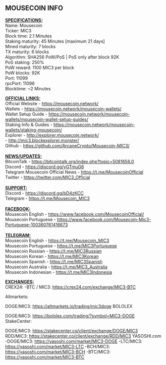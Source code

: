 MOUSECOIN INFO
--------------------------------------------------------------------------------------------------------------
<b><u>SPECIFICATIONS:</u></b><br>
Name: Mousecoin<br>
Ticker: MIC3<br>
Block time: 2.1 Minutes<br>
Staking maturity: 45 Minutes [maximum 21 days]<br>
Mined maturity: 7 blocks<br>
TX maturity: 6 blocks<br>
Algorithm: SHA256 PoW/PoS | PoS only after block 92K<br>
PoS staking: 250% <br>
PoW reward: 1100 MIC3 per block<br>
PoW blocks: 92K<br>
Port: 11099<br>
rpcPort: 11098<br>
Blocktime: ~2 Minutes<br>

<b><u>OFFICIAL LINKS:</u></b><br>
Official Website - https://mousecoin.network/<br>
Wallets - https://mousecoin.network/mousecoin-wallets/<br>
Wallet Setup Guide - https://mousecoin.network/mousecoin-wallets/mousecoin-wallet-setup-guides/<br>
Staking Info & Guides - https://mousecoin.network/mousecoin-wallets/staking-mousecoin/<br>
Explorer - http://explorer.mousecoin.network/<br>
                - http://mic3.blockexplorer.monster/<br>
Github - https://github.com/ArcaneCrypto/Mousecoin-MIC3/<br>
<br>
<b><u> NEWS/UPDATES:</u></b><br>
BitcoinTalk - https://bitcointalk.org/index.php?topic=5081656.0<br>
Discord - https://discord.gg/yGTmuG6<br>
Telegram Mousecoin Official News - https://t.me/MousecoinOfficial<br>
Twitter - https://twitter.com/MIC3_Official<br>
<br>
<b><u> SUPPORT:</u></b><br>
Discord - https://discord.gg/bD4zKCC<br>
Telegram - https://t.me/Mousecoin_MIC3<br>
<br>
<b><u> FACEBOOK:</u></b><br>
Mousecoin English - https://www.facebook.com/MousecoinOfficial/<br>
Mousecoin Portuguese - https://www.facebook.com/Mousecoin-Mic3-Portuguese-100360761416673<br>
<br>
<b><u>TELEGRAM:</u></b><br>
Mousecoin English - https://t.me/Mousecoin_MIC3<br>
Mousecoin Portuguese - https://t.me/MIC3Portuguese<br>
Mousecoin Russian - https://t.me/MIC3Russian<br>
Mousecoin Korean - https://t.me/MIC3Korean<br>
Mousecoin Spanish - https://t.me/MIC3Spanish<br>
Mousecoin Australia - https://t.me/MIC3_Australia<br>
Mousecoin Indonesian - https://t.me/MIC3Indonesia<br>

<b><u> EXCHANGES:</u></b><br>
CREX24:
-BTC / MIC3: https://crex24.com/exchange/MIC3-BTC

Altmarkets:

DOGE/MIC3: https://altmarkets.io/trading/mic3doge
BOLOLEX

DOGE/MIC3: https://bololex.com/trading/?symbol=MIC3-DOGE
StakeCenter:

DOGE/MIC3: https://stakecenter.co/client/exchange/DOGE/MIC3
RDD/MIC3: https://stakecenter.co/client/exchange/RDD/MIC3
YASOSHI.com
-DOGE/MIC3: https://yasoshi.com/market/MIC3-DOGE
-LTC/MIC3: https://yasoshi.com/market/MIC3-LTC
-BCH/MIC3: https://yasoshi.com/market/MIC3-BCH
-BTC/MIC3: https://yasoshi.com/market/MIC3-BTC
